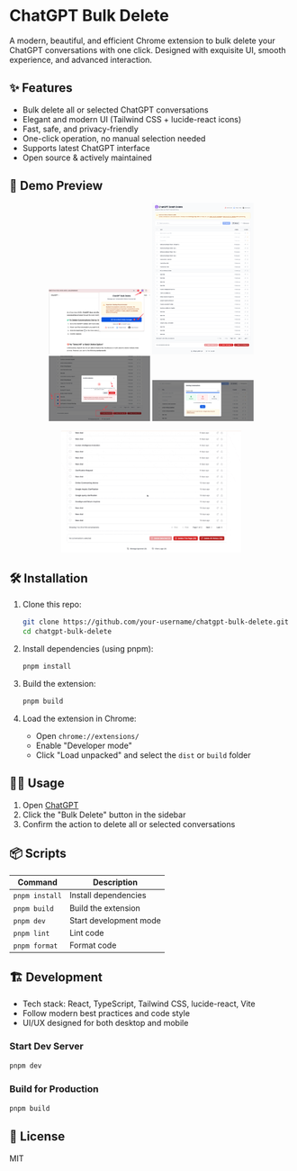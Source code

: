 # ChatGPT Bulk Delete

A modern, beautiful, and efficient Chrome extension to bulk delete your ChatGPT conversations with one click. Designed with exquisite UI, smooth experience, and advanced interaction.

## ✨ Features

- Bulk delete all or selected ChatGPT conversations
- Elegant and modern UI (Tailwind CSS + lucide-react icons)
- Fast, safe, and privacy-friendly
- One-click operation, no manual selection needed
- Supports latest ChatGPT interface
- Open source & actively maintained


## 🚀 Demo Preview

<p align="center">
  <img src="images/1.png" width="180" alt="Screenshot 1" />
  <img src="images/2.png" width="180" alt="Screenshot 2" />
  <img src="images/3.png" width="180" alt="Screenshot 3" />
  <img src="images/4.png" width="180" alt="Screenshot 4" />
</p>

<p align="center">
  <img src="images/video.gif" width="320" alt="Bulk Delete Demo" />
</p>

## 🛠️ Installation

1. Clone this repo:
   ```bash
   git clone https://github.com/your-username/chatgpt-bulk-delete.git
   cd chatgpt-bulk-delete
   ```

2. Install dependencies (using pnpm):
   ```bash
   pnpm install
   ```

3. Build the extension:
   ```bash
   pnpm build
   ```

4. Load the extension in Chrome:
   - Open `chrome://extensions/`
   - Enable "Developer mode"
   - Click "Load unpacked" and select the `dist` or `build` folder


## 🧑‍💻 Usage

1. Open [ChatGPT](https://chat.openai.com/)
2. Click the "Bulk Delete" button in the sidebar
3. Confirm the action to delete all or selected conversations

## 📦 Scripts

| Command         | Description                |
| --------------- | ------------------------- |
| `pnpm install`  | Install dependencies      |
| `pnpm build`    | Build the extension       |
| `pnpm dev`      | Start development mode    |
| `pnpm lint`     | Lint code                 |
| `pnpm format`   | Format code               |

## 🏗️ Development

- Tech stack: React, TypeScript, Tailwind CSS, lucide-react, Vite
- Follow modern best practices and code style
- UI/UX designed for both desktop and mobile

### Start Dev Server

```bash
pnpm dev
```

### Build for Production

```bash
pnpm build
```

## 📄 License

MIT
